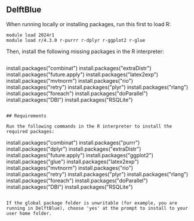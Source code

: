 ## DelftBlue

When running locally or installing packages, run this first to load R:

```
module load 2024r1
module load r/4.3.0 r-purrr r-dplyr r-ggplot2 r-glue
```

Then, install the following missing packages in the R interpreter:
```
```
install.packages("combinat")
install.packages("extraDistr")
install.packages("future.apply")
install.packages("latex2exp")
install.packages("mvtnorm")
install.packages("rio")
install.packages("retry")
install.packages("plyr")
install.packages("rlang")
install.packages("foreach")
install.packages("doParallel")
install.packages("DBI")
install.packages("RSQLite")
```

## Requirements

Run the following commands in the R interpreter to install the required packages:

```
install.packages("combinat")
install.packages("purrr")
install.packages("dplyr")
install.packages("extraDistr")
install.packages("future.apply")
install.packages("ggplot2")
install.packages("glue")
install.packages("latex2exp")
install.packages("mvtnorm")
install.packages("rio")
install.packages("retry")
install.packages("plyr")
install.packages("rlang")
install.packages("foreach")
install.packages("doParallel")
install.packages("DBI")
install.packages("RSQLite")
```

If the global package folder is unwritable (for example, you are running in DelftBlue), choose 'yes' at the prompt to install to your user home folder.
